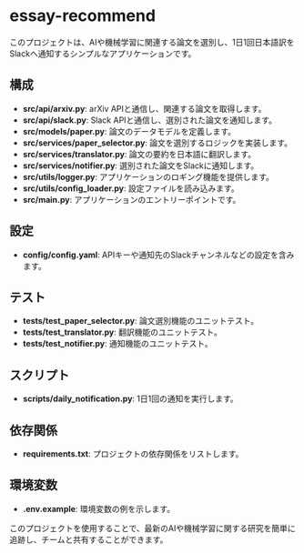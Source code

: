 # essay-recommend

このプロジェクトは、AIや機械学習に関連する論文を選別し、1日1回日本語訳をSlackへ通知するシンプルなアプリケーションです。

## 構成

- **src/api/arxiv.py**: arXiv APIと通信し、関連する論文を取得します。
- **src/api/slack.py**: Slack APIと通信し、選別された論文を通知します。
- **src/models/paper.py**: 論文のデータモデルを定義します。
- **src/services/paper_selector.py**: 論文を選別するロジックを実装します。
- **src/services/translator.py**: 論文の要約を日本語に翻訳します。
- **src/services/notifier.py**: 選別された論文をSlackに通知します。
- **src/utils/logger.py**: アプリケーションのロギング機能を提供します。
- **src/utils/config_loader.py**: 設定ファイルを読み込みます。
- **src/main.py**: アプリケーションのエントリーポイントです。

## 設定

- **config/config.yaml**: APIキーや通知先のSlackチャンネルなどの設定を含みます。

## テスト

- **tests/test_paper_selector.py**: 論文選別機能のユニットテスト。
- **tests/test_translator.py**: 翻訳機能のユニットテスト。
- **tests/test_notifier.py**: 通知機能のユニットテスト。

## スクリプト

- **scripts/daily_notification.py**: 1日1回の通知を実行します。

## 依存関係

- **requirements.txt**: プロジェクトの依存関係をリストします。

## 環境変数

- **.env.example**: 環境変数の例を示します。

このプロジェクトを使用することで、最新のAIや機械学習に関する研究を簡単に追跡し、チームと共有することができます。
